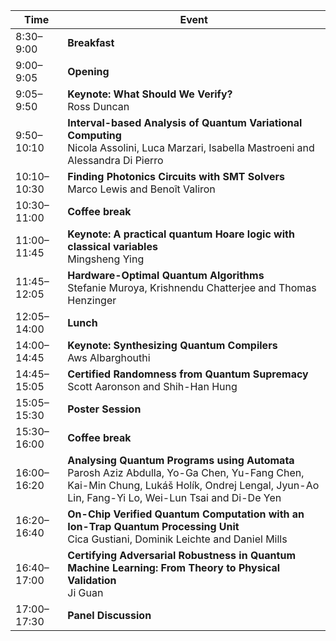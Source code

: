 | Time         | Event |
|--------------|-------|
| 8:30–9:00    | **Breakfast** |
| 9:00–9:05    | **Opening** |
| 9:05–9:50    | **Keynote: What Should We Verify?**<br> Ross Duncan |
| 9:50–10:10   | **Interval-based Analysis of Quantum Variational Computing**<br>Nicola Assolini, Luca Marzari, Isabella Mastroeni and Alessandra Di Pierro |
| 10:10–10:30  | **Finding Photonics Circuits with SMT Solvers**<br>Marco Lewis and Benoît Valiron |
| 10:30–11:00  | **Coffee break** |
| 11:00–11:45  | **Keynote: A practical quantum Hoare logic with classical variables**<br>Mingsheng Ying |
| 11:45–12:05  | **Hardware-Optimal Quantum Algorithms**<br>Stefanie Muroya, Krishnendu Chatterjee and Thomas Henzinger |
| 12:05–14:00  | **Lunch** |
| 14:00–14:45  | **Keynote: Synthesizing Quantum Compilers**<br>Aws Albarghouthi |
| 14:45–15:05  | **Certified Randomness from Quantum Supremacy**<br>Scott Aaronson and Shih-Han Hung |
| 15:05–15:30  | **Poster Session** |
| 15:30–16:00  | **Coffee break** |
| 16:00–16:20  | **Analysing Quantum Programs using Automata**<br>Parosh Aziz Abdulla, Yo-Ga Chen, Yu-Fang Chen, Kai-Min Chung, Lukáš Holík, Ondrej Lengal, Jyun-Ao Lin, Fang-Yi Lo, Wei-Lun Tsai and Di-De Yen |
| 16:20–16:40  | **On-Chip Verified Quantum Computation with an Ion-Trap Quantum Processing Unit**<br>Cica Gustiani, Dominik Leichte and Daniel Mills |
| 16:40–17:00  | **Certifying Adversarial Robustness in Quantum Machine Learning: From Theory to Physical Validation**<br>Ji Guan |
| 17:00–17:30  | **Panel Discussion** |
